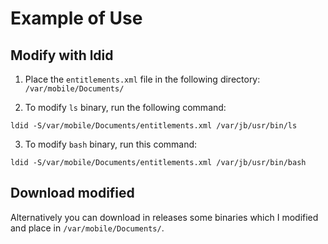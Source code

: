 
# Example of Use

## Modify with ldid

1. Place the `entitlements.xml` file in the following directory: `/var/mobile/Documents/`

2. To modify `ls` binary, run the following command:

```shell
ldid -S/var/mobile/Documents/entitlements.xml /var/jb/usr/bin/ls
```

3. To modify `bash` binary, run this command:
   
```shell
ldid -S/var/mobile/Documents/entitlements.xml /var/jb/usr/bin/bash
```
## Download modified

Alternatively you can download in releases some binaries which I modified and place in `/var/mobile/Documents/`.

